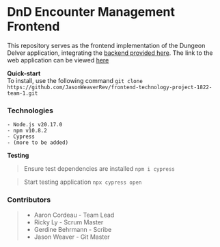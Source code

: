 # DnD Encounter Management Frontend

This repository serves as the frontend implementation of the Dungeon Delver application, integrating the [backend provided here](https://github.com/JasonWeaverRev/backend-technology-project-1822-team-1/tree/main). The link to the web application can be viewed [here](http://localhost:3000)

**Quick-start**  
To install, use the following command
```git clone https://github.com/JasonWeaverRev/frontend-technology-project-1822-team-1.git```

####

### Technologies
```
- Node.js v20.17.0
- npm v10.8.2
- Cypress
- (more to be added)
```

**Testing**
> Ensure test dependencies are installed
```npm i cypress```

> Start testing application
```npx cypress open```



### Contributors
> - Aaron Cordeau - Team Lead
> - Ricky Ly - Scrum Master
> - Gerdine Behrmann - Scribe   
> - Jason Weaver - Git Master